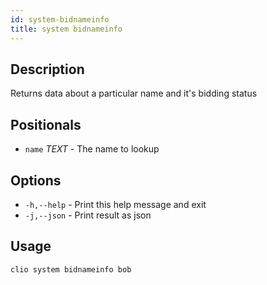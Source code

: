 ```yaml
---
id: system-bidnameinfo
title: system bidnameinfo
---
```



## Description

Returns data about a particular name and it's bidding status

## Positionals
* `name` _TEXT_  - The name to lookup

## Options
* `-h,--help` - Print this help message and exit
* `-j,--json` - Print result as json

## Usage

```sh
clio system bidnameinfo bob
```
